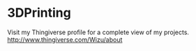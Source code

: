 3DPrinting
==========

Visit my Thingiverse profile for a complete view of my projects. 
http://www.thingiverse.com/Wizu/about
